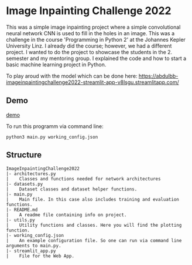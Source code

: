 # Image Inpainting Challenge 2022
This was a simple image inpainting project where a simple convolutional neural network CNN is used to fill in the holes in an image. This was a challenge in the course 'Programming in Python 2' at the Johannes Kepler University Linz. I already did the course; however, we had a different project. I wanted to do the project to showcase the students in the $2$. semester and my mentoring group. I explained the code and how to start a basic machine learning project in Python.

To play aroud with the model which can be done here: https://abdulbb-imageinpaintingchallenge2022-streamlit-app-v8lsgu.streamlitapp.com/

## Demo
[demo](https://user-images.githubusercontent.com/27974341/182881337-87a94400-4816-4095-aed6-b006c48085e5.webm)

To run this programm via command line:

```
python3 main.py working_config.json
```

## Structure
```
ImageInpaintingChallenge2022
|- architectures.py
|    Classes and functions needed for network architectures
|- datasets.py
|    Dataset classes and dataset helper functions. 
|- main.py
|    Main file. In this case also includes training and evaluation functions.
|- README.md
|    A readme file containing info on project.
|- utils.py
|    Utility functions and classes. Here you will find the plotting function.
|- working_config.json
|    An example configuration file. So one can run via command line arguments to main.py.
|- streamlit_app.py
|    File for the Web App. 
```
